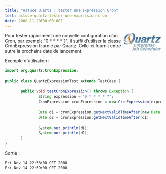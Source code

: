 ```yaml
--- 
title: "Astuce Quartz : tester une expression Cron"
test: astuce-quartz-tester-une-expression-cron
date: 2008-11-20T00:00:00Z
---
```


<img src="/assets/images/posts/2008/11/quartz_logo.jpg" style="float:right"/>

Pour tester rapidement une nouvelle configuration d’un Cron, par exemple "0 * * * * ?", il suffit d’utiliser la classe CronExpression fournie par Quartz. Celle-ci fournit entre autre la prochaine date de lancement.

Exemple d'utilisation :

``` java
import org.quartz.CronExpression;

public class QuartzExpressionTest extends TestCase {

       public void testCronExpression() throws Exception {
               String expression = "0 * * * * ?";
               CronExpression cronExpression = new CronExpression(expression);

               Date d1 = cronExpression.getNextValidTimeAfter(new Date());
               Date d2 = cronExpression.getNextValidTimeAfter(d1);

               System.out.println(d1);
               System.out.println(d2);
       }
}
```

Sortie :

``` bash
Fri Nov 14 22:58:00 CET 2008
Fri Nov 14 22:59:00 CET 2008
```
